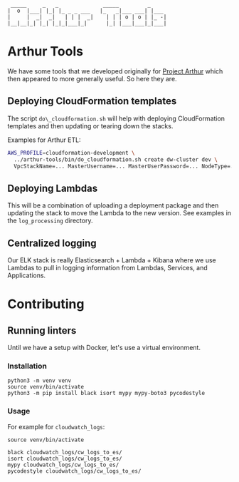 ```plain-text
 _____     _   _              _____         _     
|  o  |___| |_| |_ _ _ ___   |_   _|___ ___| |___ 
|     |  _|  _|   | | |  _|    | | | o | o | |_ -|
|__|__|_| |_| |_|_|___|_|      |_| |___|___|_|___|
```

# Arthur Tools

We have some tools that we developed originally for [Project Arthur](https://github.com/harrystech/arthur-redshift-etl)
which then appeared to more generally useful. So here they are.

## Deploying CloudFormation templates

The script `do\_cloudformation.sh` will help with deploying CloudFormation templates and then updating or tearing down
the stacks.

Examples for Arthur ETL:
```bash
AWS_PROFILE=cloudformation-development \
  ../arthur-tools/bin/do_cloudformation.sh create dw-cluster dev \
  VpcStackName=... MasterUsername=... MasterUserPassword=... NodeType=... NumberOfNodes=... QueryConcurrency=...
```

## Deploying Lambdas

This will be a combination of uploading a deployment package and then updating the stack to move
the Lambda to the new version.  See examples in the `log_processing` directory.


## Centralized logging

Our ELK stack is really Elasticsearch + Lambda + Kibana where we use Lambdas to pull in logging information from
Lambdas, Services, and Applications.

# Contributing

## Running linters

Until we have a setup with Docker, let's use a virtual environment.

### Installation

```shell
python3 -m venv venv
source venv/bin/activate
python3 -m pip install black isort mypy mypy-boto3 pycodestyle
```

### Usage

For example for `cloudwatch_logs`:

```shell
source venv/bin/activate

black cloudwatch_logs/cw_logs_to_es/
isort cloudwatch_logs/cw_logs_to_es/
mypy cloudwatch_logs/cw_logs_to_es/
pycodestyle cloudwatch_logs/cw_logs_to_es/
```
